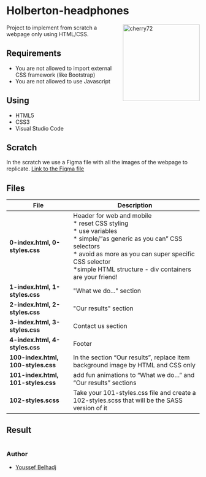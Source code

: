 # Holberton-headphones
<a href="https://holbertonschool.com"><img src="https://i.ibb.co/RyBcXY6/cherry72.png" align="right" width="200" height="200" alt="cherry72" border="0"></a>
Project to implement from scratch a webpage only using HTML/CSS.


## Requirements
* You are not allowed to import external CSS framework (like Bootstrap)
* You are not allowed to use Javascript

## Using
* HTML5
* CSS3
* Visual Studio Code

## Scratch

In the scratch we use a Figma file with all the images of the webpage to replicate.
[Link to the Figma file](https://intranet.hbtn.io/rltoken/2ED3P1a2wnbQqRLi8aXJKw)
<img src="https://holbertonintranet.s3.amazonaws.com/uploads/medias/2020/3/559ad8d43fb61e310e2b.png?X-Amz-Algorithm=AWS4-HMAC-SHA256&amp;X-Amz-Credential=AKIARDDGGGOUWMNL5ANN%2F20210119%2Fus-east-1%2Fs3%2Faws4_request&amp;X-Amz-Date=20210119T183731Z&amp;X-Amz-Expires=86400&amp;X-Amz-SignedHeaders=host&amp;X-Amz-Signature=dce5030fe087603d755020a723143da67a2c16d7dc6aeedb0d6b184f3d709b5f" alt="" style="">

## Files
|              File                |               Description                  |
| ---------------------------------| ------------------------------------------ |
|**0-index.html, 0-styles.css**|Header for web and mobile<br/>* reset CSS styling<br/>* use variables<br/>* simple/“as generic as you can” CSS selectors<br/>* avoid as more as you can super specific CSS selector<br/>*simple HTML structure - div containers are your friend! |
|**1-index.html, 1-styles.css**|"What we do..." section|
|**2-index.html, 2-styles.css**|"Our results" section|
|**3-index.html, 3-styles.css**|Contact us section|
|**4-index.html, 4-styles.css**|Footer|
|**100-index.html, 100-styles.css**|In the section “Our results”, replace item background image by HTML and CSS only|
|**101-index.html, 101-styles.css**| add fun animations to “What we do…” and “Our results” sections|
|**102-styles.scss**|Take your 101-styles.css file and create a 102-styles.scss that will be the SASS version of it|

## Result

<img src="https://holbertonintranet.s3.amazonaws.com/uploads/medias/2020/2/60df485eb772ecbad54a.jpg?X-Amz-Algorithm=AWS4-HMAC-SHA256&amp;X-Amz-Credential=AKIARDDGGGOUWMNL5ANN%2F20210119%2Fus-east-1%2Fs3%2Faws4_request&amp;X-Amz-Date=20210119T183731Z&amp;X-Amz-Expires=86400&amp;X-Amz-SignedHeaders=host&amp;X-Amz-Signature=4ec331cc5576dfc9f57fac5a278cd21e3bc2a014f882f47d3c901086d943d055" alt="" style="">


### Author
 - [Youssef Belhadj](https://github.com/usfbelhadj)

